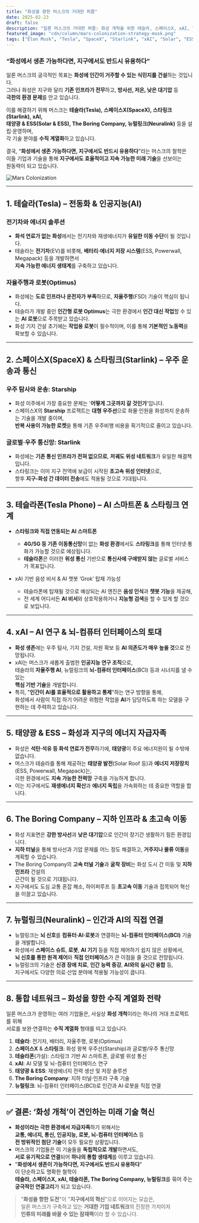 ```yaml
---
title: "화성을 향한 머스크의 거대한 퍼즐"
date: 2025-02-23
draft: false
description: "일론 머스크의 거대한 퍼즐: 화성 개척을 위한 테슬라, 스페이스X, xAI, The Boring Company, Neuralink Corporation의 연결고리"
featured_image: "cdn/column/mars-colonization-strategy-musk.png"
tags: ["Elon Musk", "Tesla", "SpaceX", "Starlink", "xAI", "Solar", "ESS", "The Boring Company", "Neuralink Corporation", "Mars", "Phone"]
---
```


### “화성에서 생존 가능하다면, 지구에서도 반드시 유용하다”

일론 머스크의 궁극적인 목표는 **화성에 인간이 거주할 수 있는 식민지를 건설**하는 것입니다.  
그러나 화성은 지구와 달리 **기존 인프라가 전무**하고, **방사선, 저온, 낮은 대기압** 등  
**극한의 환경 문제**를 안고 있습니다.  

이를 해결하기 위해 머스크는 **테슬라(Tesla), 스페이스X(SpaceX), 스타링크(Starlink), xAI,  
태양광 & ESS(Solar & ESS), The Boring Company, 뉴럴링크(Neuralink)** 등을 설립·운영하며,  
각 기술 분야를 **수직 계열화**하고 있습니다.

결국, “**화성에서 생존 가능하다면, 지구에서도 반드시 유용하다**”라는 머스크의 철학은  
이들 기업과 기술을 통해 **지구에서도 효율적이고 지속 가능한 미래 기술**을 선보이는  
원동력이 되고 있습니다.

![Mars Colonization](https://blog.plura.io/cdn/column/mars-colonization-strategy-musk.png)

---

## 1. 테슬라(Tesla) – 전동화 & 인공지능(AI)
### 전기차와 에너지 솔루션
- **화석 연료가 없는 화성**에서는 전기차와 재생에너지가 **유일한 이동 수단**이 될 것입니다.  
- 테슬라는 **전기차**(EV)를 비롯해, **배터리·에너지 저장 시스템**(ESS, Powerwall, Megapack) 등을 개발하면서  
  **지속 가능한 에너지 생태계**를 구축하고 있습니다.

### 자율주행과 로봇(Optimus)
- 화성에는 **도로 인프라나 운전자가 부족**하므로, **자율주행**(FSD) 기술이 핵심이 됩니다.  
- 테슬라가 개발 중인 **인간형 로봇 Optimus**는 극한 환경에서 **인간 대신 작업**할 수 있는 **AI 로봇**으로 주목받고 있습니다.  
- 화성 기지 건설 초기에는 **작업용 로봇**이 필수적이며, 이를 통해 **기본적인 노동력**을 확보할 수 있습니다.

---

## 2. 스페이스X(SpaceX) & 스타링크(Starlink) – 우주 운송과 통신
### 우주 탐사와 운송: Starship
- 화성 이주에서 가장 중요한 문제는 '**어떻게 그곳까지 갈 것인가**'입니다.  
- 스페이스X의 **Starship** 프로젝트는 **대형 우주선**으로 화물·인원을 화성까지 운송하는 기술을 개발 중이며,  
  **반복 사용이 가능한 로켓**을 통해 기존 우주비행 비용을 획기적으로 줄이고 있습니다.

### 글로벌·우주 통신망: Starlink
- 화성에는 **기존 통신 인프라가 전혀 없으므로**, **저궤도 위성 네트워크**가 유일한 해결책입니다.  
- 스타링크는 이미 지구 전역에 보급이 시작된 **초고속 위성 인터넷**으로,  
  향후 **지구-화성 간 데이터 전송**에도 적용될 것으로 기대됩니다.

---

## 3. 테슬라폰(Tesla Phone) – AI 스마트폰 & 스타링크 연계
- **스타링크와 직접 연동되는 AI 스마트폰**  
  - **4G/5G 등 기존 이동통신망**이 없는 **화성 환경**에서도 **스타링크**를 통해 인터넷·통화가 가능할 것으로 예상됩니다.  
  - **테슬라폰**은 이러한 **위성 통신** 기반으로 **통신사에 구애받지 않는** 글로벌 서비스가 목표입니다.

- xAI 기반 음성 비서 & AI 챗봇 ‘Grok’ 탑재 가능성  
  - 테슬라폰에 탑재될 것으로 예상되는 AI 엔진은 **음성 인식**과 **챗봇 기능**을 제공해,  
  - 전 세계 어디서든 **AI 비서**와 상호작용하거나 **지능형 검색**을 할 수 있게 할 것으로 보입니다.

---

## 4. **xAI – AI 연구 & 뇌-컴퓨터 인터페이스의 토대**
- **화성 생존**에는 우주 탐사, 기지 건설, 자원 확보 등 **AI 의존도가 매우 높을 것**으로 전망됩니다.  
- xAI는 머스크가 새롭게 출범한 **인공지능 연구 조직**으로,  
  테슬라의 **자율주행 AI**, 뉴럴링크의 **뇌-컴퓨터 인터페이스**(BCI) 등과 시너지를 낼 수 있는  
  **핵심 기반 기술**을 개발합니다.  
- 특히, "**인간이 AI를 효율적으로 활용하고 통제**"하는 연구 방향을 통해,  
  화성에서 사람이 직접 하기 어려운 위험한 작업을 **AI**가 담당하도록 하는 모델을 구현하는 데 주력하고 있습니다.

---

## 5. **태양광 & ESS – 화성과 지구의 에너지 자급자족**
- 화성은 **석탄·석유 등 화석 연료가 전무**하기에, **태양광**이 주요 에너지원이 될 수밖에 없습니다.  
- 머스크가 테슬라를 통해 제공하는 **태양광 발전**(Solar Roof 등)과 **에너지 저장장치**(ESS, Powerwall, Megapack)는,  
  극한 환경에서도 **지속 가능한 전력망** 구축을 가능하게 합니다.  
- 이는 지구에서도 **재생에너지 확산**과 **에너지 독립**을 가속화하는 데 중요한 역할을 합니다.

---

## 6. **The Boring Company – 지하 인프라 & 초고속 이동**
- 화성 지표면은 **강한 방사선**과 **낮은 대기압**으로 인간이 장기간 생활하기 힘든 환경입니다.  
- **지하 터널**을 통해 방사선과 기압 문제를 어느 정도 해결하고, **거주지나 물류 이동**을 계획할 수 있습니다.  
- The Boring Company의 **고속 터널 기술**과 **굴착 장비**는 화성 도시 간 이동 및 **지하 인프라** 건설의  
  근간이 될 것으로 기대됩니다.  
- 지구에서도 도심 교통 혼잡 해소, 하이퍼루프 등 **초고속 이동** 기술과 접목되어 혁신을 이끌고 있습니다.

---

## 7. 뉴럴링크(Neuralink) – 인간과 AI의 직접 연결
- 뉴럴링크는 **뇌 신호**를 **컴퓨터·AI·로봇**과 연결하는 **뇌-컴퓨터 인터페이스(BCI)** 기술을 개발합니다.  
- 화성에서 **스페이스 슈트**, **로봇**, **AI 기기** 등을 직접 제어하기 쉽지 않은 상황에서,  
  **뇌 신호를 통한 원격 제어**와 **직접 인터페이스**가 큰 이점을 줄 것으로 전망됩니다.  
- 뉴럴링크의 기술은 **신경 장애 치료**, **인간 능력 증강**, **AI와의 실시간 융합** 등,  
  지구에서도 다양한 의료·산업 분야에 적용될 가능성이 큽니다.

---

## 8. **통합 네트워크 – 화성을 향한 수직 계열화 전략**
일론 머스크가 운영하는 여러 기업들은, 사실상 **화성 개척**이라는 하나의 거대 프로젝트를 위해  
서로를 보완·연결하는 **수직 계열화** 형태를 띠고 있습니다.

1. **테슬라**: 전기차, 배터리, 자율주행, 로봇(Optimus)  
2. **스페이스X** & **스타링크**: 화성 왕복 우주선(Starship)과 글로벌/우주 통신망  
3. **테슬라폰**(가설): 스타링크 기반 AI 스마트폰, 글로벌 위성 통신  
4. **xAI**: AI 모델 및 뇌-컴퓨터 인터페이스 연구  
5. **태양광 & ESS**: 재생에너지 전력 생산 및 저장 솔루션  
6. **The Boring Company**: 지하 터널·인프라 구축 기술  
7. **뉴럴링크**: 뇌-컴퓨터 인터페이스(BCI)로 인간과 AI·로봇을 직접 연결  

---

## ✅ 결론: ‘화성 개척’이 견인하는 미래 기술 혁신
- **화성이라는 극한 환경에서 자급자족**하기 위해서는  
  **교통, 에너지, 통신, 인공지능, 로봇, 뇌-컴퓨터 인터페이스** 등  
  **전 방위적인 첨단 기술**이 모두 필요한 상황입니다.  
- 머스크의 기업들은 이 기술들을 **독립적으로 개발**하면서도,  
  **서로 유기적으로 연결**되어 **하나의 통합 생태계**를 이루고 있습니다.  
- "**화성에서 생존이 가능하다면, 지구에서도 반드시 유용하다**"  
  이 단순하고도 명확한 철학이  
  **테슬라, 스페이스X, xAI, 테슬라폰, The Boring Company, 뉴럴링크**를 묶어 주는  
  **궁극적인 연결고리**가 되고 있습니다.

> "**화성을 향한 도전**"이 "**지구에서의 혁신**"으로 이어지는 모습은,  
> 일론 머스크가 구축하고 있는 **거대한 기업 네트워크**의 진정한 가치이자  
> **인류의 미래를 바꿀 수 있는 잠재력**이라 할 수 있습니다.

